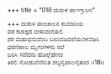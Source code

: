 +++
title = "018 ದುರುಳ ಪಾಞ್ಚಾಲನ"

+++
ದುರುಳ ಪಾಂಚಾಲನ ಕುಮಾರಿಯ  
ವರ ಕಟಾಕ್ಷದ ಬೀಸುವಲೆಯಲಿ  
ಶರ ಮಹಾಧನುವೆಂಬ ಬಲುದಡಿವಲೆಯನಳವಡಿಸಿ   
ಧರಣಿಪಾಲ ಮೃಗಂಗಳನು ಸಲೆ  
ಬರಿಸಿ ಸದೆದನು ಹೊಲ್ಲೆಹೇನಂ  
ತಿರಲಿ ನೋಡುವೆನೆನುತ ಶಲ್ಯನೃಪಾಲನೈತಂದ      ॥18॥